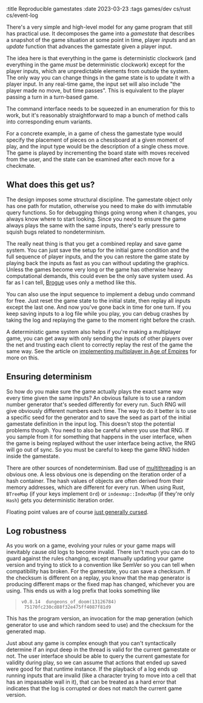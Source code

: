 :title Reproducible gamestates
:date 2023-03-23
:tags games/dev cs/rust cs/event-log

There's a very simple and high-level model for any game program that still has practical use.
It decomposes the game into
a *gamestate* that describes a snapshot of the game situation at some point in time,
player *inputs* and an *update* function that advances the gamestate given a player input.

The idea here is that everything in the game is deterministic clockwork
(and everything in the game *must* be deterministic clockwork)
except for the player inputs, which are unpredictable elements from outside the system.
The only way you can change things in the game state is to update it with a player input.
In any real-time game, the input set will also include "the player made no move, but time passes".
This is equivalent to the player passing a turn in a turn-based game.

The command interface needs to be squeezed in an enumeration for this to work,
but it's reasonably straightforward to map a bunch of method calls into corresponding enum variants.

For a concrete example, in a game of chess the gamestate type would specify the placement of pieces on a chessboard at a given moment of play,
and the input type would be the description of a single chess move.
The game is played by incrementing the board state with moves received from the user,
and the state can be examined after each move for a checkmate.

## What does this get us?

The design imposes some structural discipline.
The gamestate object only has one path for mutation,
otherwise you need to make do with immutable query functions.
So for debugging things going wrong when it changes, you always know where to start looking.
Since you need to ensure the game always plays the same with the same inputs,
there's early pressure to squish bugs related to nondeterminism.

The really neat thing is that you get a combined replay and save game system.
You can just save the setup for the initial game condition and the full sequence of player inputs,
and the you can restore the game state by playing back the inputs as fast as you can without updating the graphics.
Unless the games become very long or the game has otherwise heavy computational demands, this could even be the only save system used.
As far as I can tell, [Brogue](https://sites.google.com/site/broguegame/) uses only a method like this.

You can also use the input sequence to implement a debug undo command for free.
Just reset the game state to the initial state, then replay all inputs except the last one.
And now you've gone back in time for one turn.
If you keep saving inputs to a log file while you play, you can debug crashes by taking the log and replaying the game to the moment right before the crash.

A deterministic game system also helps if you're making a multiplayer game,
you can get away with only sending the inputs of other players over the net and trusting each client to correctly replay the rest of the game the same way.
See the article on [implementing multiplayer in Age of Empires](https://www.gamedeveloper.com/programming/1500-archers-on-a-28-8-network-programming-in-age-of-empires-and-beyond) for more on this.

## Ensuring determinism

So how do you make sure the game actually plays the exact same way every time given the same inputs?
An obvious failure is to use a random number generator that's seeded differently for every run.
Such RNG will give obviously different numbers each time.
The way to do it better is to use a specific seed for the generator and to save the seed as part of the initial gamestate definition in the input log.
This doesn't stop the potential problems though.
You need to also be careful where you use that RNG.
If you sample from it for something that happens in the user interface, when the game is being replayed without the user interface being active, the RNG will go out of sync.
So you must be careful to keep the game RNG hidden inside the gamestate.

There are other sources of nondeterminism.
Bad use of [multithreading](https://thedailywtf.com/articles/Sprite_Threading) is an obvious one.
A less obvious one is depending on the iteration order of a hash container.
The hash values of objects are often derived from their memory addresses, which are different for every run.
When using Rust, `BTreeMap` (if your keys implement `Ord`) or `indexmap::IndexMap` (if they're only `Hash`) gets you deterministic iteration order.

Floating point values are of course [just generally cursed](https://randomascii.wordpress.com/2013/07/16/floating-point-determinism/).

## Log robustness

As you work on a game, evolving your rules or your game maps will inevitably cause old logs to become invalid.
There isn't much you can do to guard against the rules changing, except manually updating your game version and trying to stick to a convention like SemVer so you can tell when compatibility has broken.
For the gamestate, you can save a checksum.
If the checksum is different on a replay, you know that the map generator is producing different maps or the fixed map has changed, whichever you are using.
This ends us with a log prefix that looks something like

> `v0.8.14  dungeons_of_doom(13126784)  75170fc230cd88f32e475ff4087f81d9`

This has the program version, an invocation for the map generation (which generator to use and which random seed to use) and the checksum for the generated map.

Just about any game is complex enough that you can't syntactically determine if an input deep in the thread is valid for the current gamestate or not.
The user interface should be able to query the current gamestate for validity during play, so we can assume that actions that ended up saved were good for that runtime instance.
If the playback of a log ends up running inputs that are invalid (like a character trying to move into a cell that has an impassable wall in it),
that can be treated as a hard error that indicates that the log is corrupted or does not match the current game version.
